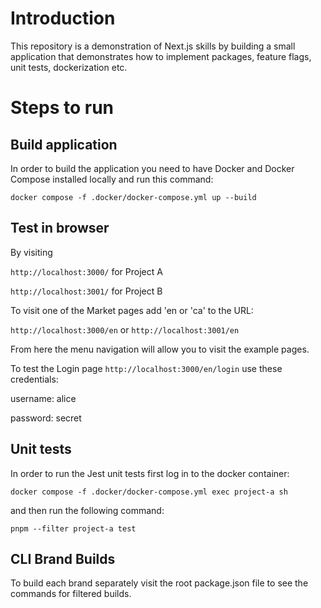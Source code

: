 # Introduction

This repository is a demonstration of Next.js skills by building a small application that demonstrates how to implement packages, feature flags, unit tests, dockerization etc.

# Steps to run

## Build application

In order to build the application you need to have Docker and Docker Compose installed locally and run this command:

``
docker compose -f .docker/docker-compose.yml up --build
``

## Test in browser

By visiting

``http://localhost:3000/`` for Project A


``http://localhost:3001/`` for Project B

To visit one of the Market pages add 'en or 'ca' to the URL:

``http://localhost:3000/en`` or ``http://localhost:3001/en``

From here the menu navigation will allow you to visit the example pages.

To test the Login page ``http://localhost:3000/en/login`` use these credentials:

username: alice

password: secret


## Unit tests

In order to run the Jest unit tests first log in to the docker container:

``
docker compose -f .docker/docker-compose.yml exec project-a sh
``

and then run the following command:

``
pnpm --filter project-a test
``

## CLI Brand Builds

To build each brand separately visit the root package.json file to see the commands for filtered builds.